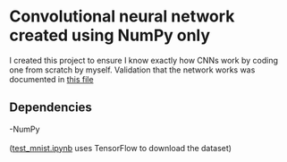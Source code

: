 # Convolutional neural network created using NumPy only

I created this project to ensure I know exactly how CNNs work by coding one from scratch by myself. Validation that the network works was documented in [this file](https://github.com/SewerynKras/CNN-only-NumPy/blob/master/test_mnist.ipynb)

## Dependencies

-NumPy\
\
([test_mnist.ipynb](https://github.com/SewerynKras/CNN-only-NumPy/blob/master/test_mnist.ipynb) uses TensorFlow to download the dataset)
